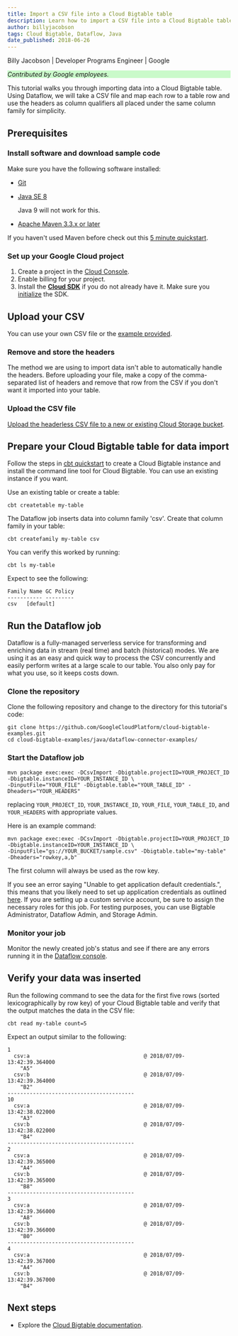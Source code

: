 ```yaml
---
title: Import a CSV file into a Cloud Bigtable table
description: Learn how to import a CSV file into a Cloud Bigtable table.
author: billyjacobson
tags: Cloud Bigtable, Dataflow, Java
date_published: 2018-06-26
---
```


Billy Jacobson | Developer Programs Engineer | Google

<p style="background-color:#CAFACA;"><i>Contributed by Google employees.</i></p>

This tutorial walks you through importing data into a Cloud Bigtable table.
Using Dataflow, we will take a CSV file and map each row to a table row
and use the headers as column qualifiers all placed under the same column 
family for simplicity.

## Prerequisites

### Install software and download sample code

Make sure you have the following software installed:

- [Git](https://help.github.com/articles/set-up-git/)
- [Java SE 8](http://www.oracle.com/technetwork/java/javase/downloads/index.html)

  Java 9 will not work for this.

- [Apache Maven 3.3.x or later](https://maven.apache.org/install.html)

If you haven't used Maven before check out this
[5 minute quickstart](https://maven.apache.org/guides/getting-started/maven-in-five-minutes.html).

### Set up your Google Cloud project

1.  Create a project in the [Cloud Console](https://console.cloud.google.com/).
1.  Enable billing for your project.
1.  Install the **[Cloud SDK](https://cloud.google.com/sdk/)** if you do
    not already have it. Make sure you
    [initialize](https://cloud.google.com/sdk/docs/initializing) the SDK.

## Upload your CSV

You can use your own CSV file or the
[example provided](https://github.com/GoogleCloudPlatform/cloud-bigtable-examples/blob/master/java/dataflow-connector-examples/sample.csv). 

### Remove and store the headers

The method we are using to import data isn't able to automatically handle the
headers. Before uploading your file, make a copy of the comma-separated list of
headers and remove that row from the CSV if you don't want it imported into your
table. 

### Upload the CSV file

[Upload the headerless CSV file to a new or existing Cloud Storage bucket](https://cloud.google.com/storage/docs/uploading-objects).

## Prepare your Cloud Bigtable table for data import

Follow the steps in [cbt quickstart](https://cloud.google.com/bigtable/docs/quickstart-cbt)
to create a Cloud Bigtable instance and install the command line tool for Cloud
Bigtable. You can use an existing instance if you want.

Use an existing table or create a table:

    cbt createtable my-table

The Dataflow job inserts data into column family 'csv'. Create that column
family in your table:  

    cbt createfamily my-table csv

You can verify this worked by running:

    cbt ls my-table
    
Expect to see the following:

    Family Name GC Policy
    ----------- ---------
    csv   [default]

## Run the Dataflow job 

Dataflow is a fully-managed serverless service for transforming and
enriching data in stream (real time) and batch (historical) modes. We are using
it as an easy and quick way to process the CSV concurrently and easily perform
writes at a large scale to our table. You also only pay for what you use, so it
keeps costs down.

### Clone the repository

Clone the following repository and change to the directory for this tutorial's
code:

    git clone https://github.com/GoogleCloudPlatform/cloud-bigtable-examples.git
    cd cloud-bigtable-examples/java/dataflow-connector-examples/

### Start the Dataflow job 

    mvn package exec:exec -DCsvImport -Dbigtable.projectID=YOUR_PROJECT_ID -Dbigtable.instanceID=YOUR_INSTANCE_ID \
    -DinputFile="YOUR_FILE" -Dbigtable.table="YOUR_TABLE_ID" -Dheaders="YOUR_HEADERS"

replacing `YOUR_PROJECT_ID`, `YOUR_INSTANCE_ID`, `YOUR_FILE`, `YOUR_TABLE_ID`, and `YOUR_HEADERS`
with appropriate values.

Here is an example command:
    
    mvn package exec:exec -DCsvImport -Dbigtable.projectID=YOUR_PROJECT_ID -Dbigtable.instanceID=YOUR_INSTANCE_ID \
    -DinputFile="gs://YOUR_BUCKET/sample.csv" -Dbigtable.table="my-table" -Dheaders="rowkey,a,b"

The first column will always be used as the row key. 

If you see an error saying "Unable to get application default credentials.", this means that you likely need to
set up application credentials as outlined [here](https://cloud.google.com/docs/authentication/production). If you are
setting up a custom service account, be sure to assign the necessary roles for this job. For testing purposes, you can use
Bigtable Administrator, Dataflow Admin, and Storage Admin. 

### Monitor your job

Monitor the newly created job's status and see if there are any errors running
it in the [Dataflow console](https://console.cloud.google.com/dataflow). 

## Verify your data was inserted

Run the following command to see the data for the first five rows (sorted
lexicographically by row key) of your Cloud Bigtable table and verify that the
output matches the data in the CSV file:

    cbt read my-table count=5
    
Expect an output similar to the following:
    
    1
      csv:a                                    @ 2018/07/09-13:42:39.364000
        "A5"
      csv:b                                    @ 2018/07/09-13:42:39.364000
        "B2"
    ----------------------------------------
    10
      csv:a                                    @ 2018/07/09-13:42:38.022000
        "A3"
      csv:b                                    @ 2018/07/09-13:42:38.022000
        "B4"
    ----------------------------------------
    2
      csv:a                                    @ 2018/07/09-13:42:39.365000
        "A4"
      csv:b                                    @ 2018/07/09-13:42:39.365000
        "B8"
    ----------------------------------------
    3
      csv:a                                    @ 2018/07/09-13:42:39.366000
        "A8"
      csv:b                                    @ 2018/07/09-13:42:39.366000
        "B0"
    ----------------------------------------
    4
      csv:a                                    @ 2018/07/09-13:42:39.367000
        "A4"
      csv:b                                    @ 2018/07/09-13:42:39.367000
        "B4"
    
## Next steps

* Explore the [Cloud Bigtable documentation](https://cloud.google.com/bigtable/docs/).
